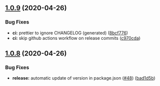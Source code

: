 ## [1.0.9](https://github.com/adrienjoly/npm-pdfreader/compare/v1.0.8...v1.0.9) (2020-04-26)


### Bug Fixes

* **ci:** prettier to ignore CHANGELOG (generated) ([8bcf776](https://github.com/adrienjoly/npm-pdfreader/commit/8bcf77674a6e472c791accca4d8385e8462679b6))
* **ci:** skip github actions workflow on release commits ([c970cda](https://github.com/adrienjoly/npm-pdfreader/commit/c970cda451a3a3b53c9d42c721524b22a7714544))

## [1.0.8](https://github.com/adrienjoly/npm-pdfreader/compare/v1.0.7...v1.0.8) (2020-04-26)


### Bug Fixes

* **release:** automatic update of version in package.json ([#48](https://github.com/adrienjoly/npm-pdfreader/issues/48)) ([bad1d5b](https://github.com/adrienjoly/npm-pdfreader/commit/bad1d5bfce1c55b503cca3380c3187fb071b6056))
